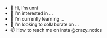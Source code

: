 - 👋 Hi, I’m unni
- 👀 I’m interested in ...
- 🌱 I’m currently learning ...
- 💞️ I’m looking to collaborate on ...
- 📫 How to reach me on insta @crazy_notics
